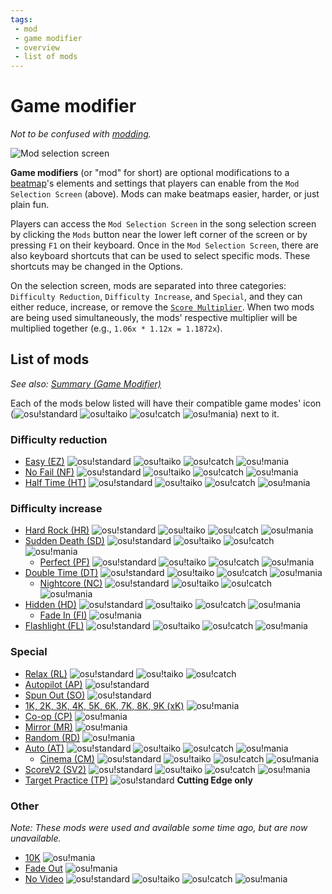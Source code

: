```yaml
---
tags:
 - mod
 - game modifier
 - overview
 - list of mods
---
```


<!-- READ BEFORE EDITING:
- Mods under "List of Mods" are listed by order of appearance on the Mod Selection Screen; same order as /Summary
- Updates to this article should be accompanied with appropriate updates to /Summary -->

# Game modifier

*Not to be confused with [modding](/wiki/Modding).*

![Mod selection screen](img/GM_Main.jpg)

**Game modifiers** (or "mod" for short) are optional modifications to a [beatmap](/wiki/Beatmaps)'s elements and settings that players can enable from the `Mod Selection Screen` (above). Mods can make beatmaps easier, harder, or just plain fun.

Players can access the `Mod Selection Screen` in the song selection screen by clicking the `Mods` button near the lower left corner of the screen or by pressing `F1` on their keyboard. Once in the `Mod Selection Screen`, there are also keyboard shortcuts that can be used to select specific mods. These shortcuts may be changed in the Options.

On the selection screen, mods are separated into three categories: `Difficulty Reduction`, `Difficulty Increase`, and `Special`, and they can either reduce, increase, or remove the [`Score Multiplier`](/wiki/Score_multiplier). When two mods are being used simultaneously, the mods' respective multiplier will be multiplied together (e.g., `1.06x * 1.12x = 1.1872x`).

## List of mods

*See also: [Summary (Game Modifier)](/wiki/Game_modifier/Summary)*

Each of the mods below listed will have their compatible game modes' icon (![][o!s] ![][o!t] ![][o!c] ![][o!m]) next to it.

### Difficulty reduction

- [Easy (EZ)](/wiki/Game_modifier/Easy) ![][o!s] ![][o!t] ![][o!c] ![][o!m]
- [No Fail (NF)](/wiki/Game_modifier/No_Fail) ![][o!s] ![][o!t] ![][o!c] ![][o!m]
- [Half Time (HT)](/wiki/Game_modifier/Half_Time) ![][o!s] ![][o!t] ![][o!c] ![][o!m]

### Difficulty increase

- [Hard Rock (HR)](/wiki/Game_modifier/Hard_Rock) ![][o!s] ![][o!t] ![][o!c] ![][o!m]
- [Sudden Death (SD)](/wiki/Game_modifier/Sudden_Death) ![][o!s] ![][o!t] ![][o!c] ![][o!m]
  - [Perfect (PF)](/wiki/Game_modifier/Perfect) ![][o!s] ![][o!t] ![][o!c] ![][o!m]
- [Double Time (DT)](/wiki/Game_modifier/Double_Time) ![][o!s] ![][o!t] ![][o!c] ![][o!m]
  - [Nightcore (NC)](/wiki/Game_modifier/Nightcore) ![][o!s] ![][o!t] ![][o!c] ![][o!m]
- [Hidden (HD)](/wiki/Game_modifier/Hidden) ![][o!s] ![][o!t] ![][o!c] ![][o!m]
  - [Fade In (FI)](/wiki/Game_modifier/Fade_In) ![][o!m]
- [Flashlight (FL)](/wiki/Game_modifier/Flashlight) ![][o!s] ![][o!t] ![][o!c] ![][o!m]

### Special

- [Relax (RL)](/wiki/Game_modifier/Relax) ![][o!s] ![][o!t] ![][o!c]
- [Autopilot (AP)](/wiki/Game_modifier/Autopilot) ![][o!s]
- [Spun Out (SO)](/wiki/Game_modifier/Spun_Out) ![][o!s]
- [1K, 2K, 3K, 4K, 5K, 6K, 7K, 8K, 9K (xK)](/wiki/Game_modifier/xK) ![][o!m]
- [Co-op (CP)](/wiki/Game_modifier/Co-op) ![][o!m]
- [Mirror (MR)](/wiki/Game_modifier/Mirror) ![][o!m]
- [Random (RD)](/wiki/Game_modifier/Random) ![][o!m]
- [Auto (AT)](/wiki/Game_modifier/Auto) ![][o!s] ![][o!t] ![][o!c] ![][o!m]
  - [Cinema (CM)](/wiki/Game_modifier/Cinema) ![][o!s] ![][o!t] ![][o!c] ![][o!m]
- [ScoreV2 (SV2)](/wiki/Game_modifier/ScoreV2) ![][o!s] ![][o!t] ![][o!c] ![][o!m]
- [Target Practice (TP)](/wiki/Game_modifier/Target_Practice) ![][o!s] **Cutting Edge only**

### Other

*Note: These mods were used and available some time ago, but are now unavailable.*

- [10K](/wiki/Game_modifier/10k) ![][o!m]
- [Fade Out](/wiki/Game_modifier/Fade_Out) ![][o!m]
- [No Video](/wiki/Game_modifier/No_Video) ![][o!s] ![][o!t] ![][o!c] ![][o!m]

[o!s]: /wiki/shared/mode/osu.png "osu!standard"
[o!t]: /wiki/shared/mode/taiko.png "osu!taiko"
[o!c]: /wiki/shared/mode/catch.png "osu!catch"
[o!m]: /wiki/shared/mode/mania.png "osu!mania"
